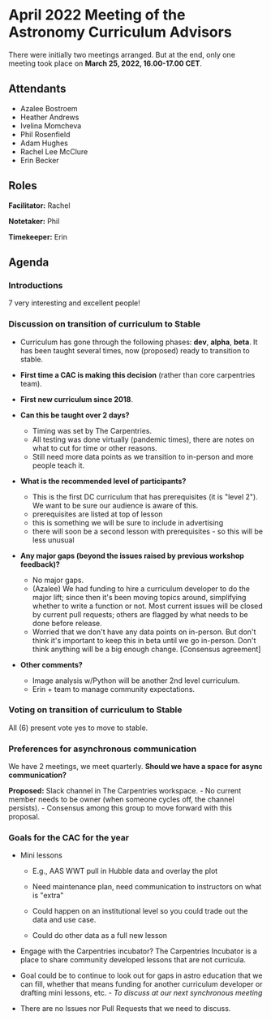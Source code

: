 # April 2022 Meeting of the Astronomy Curriculum Advisors  

There were initially two meetings arranged. But at the end, only one meeting took place on **March 25, 2022, 16.00-17.00 CET**.


## Attendants

* Azalee Bostroem
* Heather Andrews
* Ivelina Momcheva
* Phil Rosenfield
* Adam Hughes
* Rachel Lee McClure
* Erin Becker

## Roles

**Facilitator:** Rachel

**Notetaker:** Phil

**Timekeeper:** Erin

## Agenda

### Introductions

7 very interesting and excellent people!

### Discussion on transition of curriculum to Stable

* Curriculum has gone through the following phases: **dev**, **alpha**, **beta**. It has been taught several times, now (proposed) ready to transition to stable.

* **First time a CAC is making this decision** (rather than core carpentries team).

* **First new curriculum since 2018**. 

*  **Can this be taught over 2 days?**
	- Timing was set by The Carpentries.
	- All testing was done virtually (pandemic times), there are notes on what to cut for time or other reasons.
	- Still need more data points as we transition to in-person and more people teach it.

*  **What is the recommended level of participants?**
	- This is the first DC curriculum that has prerequisites (it is "level 2"). We want to be sure our audience is aware of this.
	- prerequisites are listed at top of lesson
	- this is something we will be sure to include in advertising
	- there will soon be a second lesson with prerequisites - so this will be less unusual

*  **Any major gaps (beyond the issues raised by previous workshop feedback)?**
	- No major gaps.
	- (Azalee) We had funding to hire a curriculum developer to do the major lift; since then it's been moving topics around, simplifying whether to write a function or not. Most current issues will be closed by current pull requests; others are flagged by what needs to be done before release.
	-  Worried that we don't have any data points on in-person. But don't think it's important to keep this in beta until we go in-person. Don't think anything will be a big enough change. [Consensus agreement]

*  **Other comments?**
	- Image analysis w/Python will be another 2nd level curriculum.
	- Erin + team to manage community expectations.

### Voting on transition of curriculum to Stable

 All (6) present vote yes to move to stable.

### Preferences for asynchronous communication

We have 2 meetings, we meet quarterly. **Should we have a space for async communication?**

**Proposed:** Slack channel in The Carpentries workspace. 
	- No current member needs to be owner (when someone cycles off, the channel persists).
	- Consensus among this group to move forward with this proposal.
  
### Goals for the CAC for the year

* Mini lessons
	- E.g., AAS WWT pull in Hubble data and overlay the plot
	- Need maintenance plan, need communication to instructors on what is "extra"
	- Could happen on an institutional level so you could trade out the data and use case.

    - Could do other data as a full new lesson 

* Engage with the Carpentries incubator? The Carpentries Incubator is a place to share community developed lessons that are not curricula. 

* Goal could be to continue to look out for gaps in astro education that we can fill, whether that means funding for another curriculum developer or drafting mini lessons, etc. - $\textit{To discuss at our next synchronous meeting}$ 

* There are no Issues nor Pull Requests that we need to discuss.